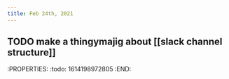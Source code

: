 ```yaml
---
title: Feb 24th, 2021
---
```


## TODO make a thingymajig about [[slack channel structure]]
:PROPERTIES:
:todo: 1614198972805
:END:
